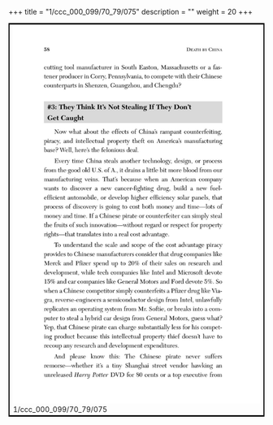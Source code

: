 +++
title = "1/ccc_000_099/70_79/075"
description = ""
weight = 20
+++

<table style="border:2px solid black;max-width:800px;max-height:800px;" 
><tr><td><img class="center-fit-jpg"
src="/jpg_/out_jpg_dbc_075.jpg"  >1/ccc_000_099/70_79/075</img></td></tr></table>